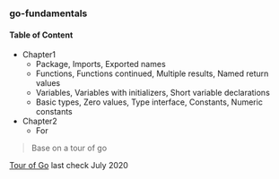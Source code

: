 ### go-fundamentals

#### Table of Content
- Chapter1
    - Package, Imports, Exported names
    - Functions, Functions continued, Multiple results, Named return values
    - Variables, Variables with initializers, Short variable declarations
    - Basic types, Zero values, Type interface, Constants, Numeric constants
- Chapter2
    - For

> Base on a tour of go

[Tour of Go](https://tour.golang.org/) last check July 2020